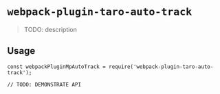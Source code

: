 <!--
 * @@Author: mingo.wang
 * @Date: 2020-10-16 13:44:28
 * @LastEditors: mingo.wang
 * @LastEditTime: 2020-10-19 16:48:04
 * @Description: 头部注释
-->
# `webpack-plugin-taro-auto-track`

> TODO: description

## Usage

```
const webpackPluginMpAutoTrack = require('webpack-plugin-taro-auto-track');

// TODO: DEMONSTRATE API
```
